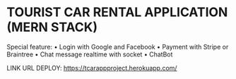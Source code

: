 # TOURIST CAR RENTAL APPLICATION (MERN STACK)
Special feature:
• Login with Google and Facebook
• Payment with Stripe or Braintree
• Chat message realtime with socket
• ChatBot

LINK URL DEPLOY: https://tcarappproject.herokuapp.com/


